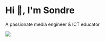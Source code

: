 # Hi 👋, I'm Sondre
A passionate media engineer & ICT educator

<a href="#"><img src="https://github-readme-stats.vercel.app/api?username=sondregronas"></a>
